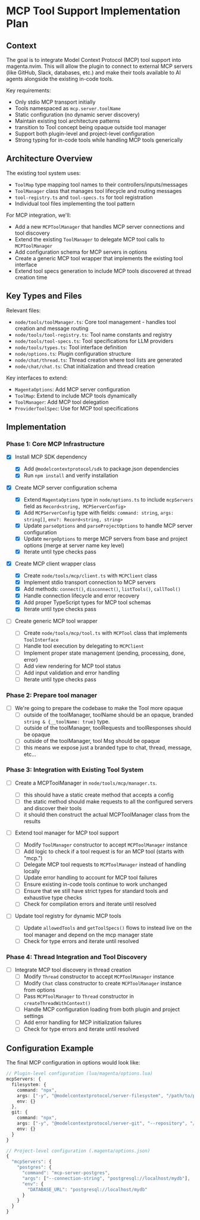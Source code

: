 # MCP Tool Support Implementation Plan

## Context

The goal is to integrate Model Context Protocol (MCP) tool support into magenta.nvim. This will allow the plugin to connect to external MCP servers (like GitHub, Slack, databases, etc.) and make their tools available to AI agents alongside the existing in-code tools.

Key requirements:

- Only stdio MCP transport initially
- Tools namespaced as `mcp.server.toolName`
- Static configuration (no dynamic server discovery)
- Maintain existing tool architecture patterns
- transition to Tool concept being opaque outside tool manager
- Support both plugin-level and project-level configuration
- Strong typing for in-code tools while handling MCP tools generically

## Architecture Overview

The existing tool system uses:

- `ToolMap` type mapping tool names to their controllers/inputs/messages
- `ToolManager` class that manages tool lifecycle and routing messages
- `tool-registry.ts` and `tool-specs.ts` for tool registration
- Individual tool files implementing the tool pattern

For MCP integration, we'll:

- Add a new `MCPToolManager` that handles MCP server connections and tool discovery
- Extend the existing `ToolManager` to delegate MCP tool calls to `MCPToolManager`
- Add configuration schema for MCP servers in options
- Create a generic MCP tool wrapper that implements the existing tool interface
- Extend tool specs generation to include MCP tools discovered at thread creation time

## Key Types and Files

Relevant files:

- `node/tools/toolManager.ts`: Core tool management - handles tool creation and message routing
- `node/tools/tool-registry.ts`: Tool name constants and registry
- `node/tools/tool-specs.ts`: Tool specifications for LLM providers
- `node/tools/types.ts`: Tool interface definition
- `node/options.ts`: Plugin configuration structure
- `node/chat/thread.ts`: Thread creation where tool lists are generated
- `node/chat/chat.ts`: Chat initialization and thread creation

Key interfaces to extend:

- `MagentaOptions`: Add MCP server configuration
- `ToolMap`: Extend to include MCP tools dynamically
- `ToolManager`: Add MCP tool delegation
- `ProviderToolSpec`: Use for MCP tool specifications

## Implementation

### Phase 1: Core MCP Infrastructure

- [x] Install MCP SDK dependency

  - [x] Add `@modelcontextprotocol/sdk` to package.json dependencies
  - [x] Run `npm install` and verify installation

- [x] Create MCP server configuration schema

  - [x] Extend `MagentaOptions` type in `node/options.ts` to include `mcpServers` field as `Record<string, MCPServerConfig>`
  - [x] Add `MCPServerConfig` type with fields: `command: string`, `args: string[]`, `env?: Record<string, string>`
  - [x] Update `parseOptions` and `parseProjectOptions` to handle MCP server configuration
  - [x] Update `mergeOptions` to merge MCP servers from base and project options (merge at server name key level)
  - [x] Iterate until type checks pass

- [x] Create MCP client wrapper class

  - [x] Create `node/tools/mcp/client.ts` with `MCPClient` class
  - [x] Implement stdio transport connection to MCP servers
  - [x] Add methods: `connect()`, `disconnect()`, `listTools()`, `callTool()`
  - [x] Handle connection lifecycle and error recovery
  - [x] Add proper TypeScript types for MCP tool schemas
  - [x] Iterate until type checks pass

- [ ] Create generic MCP tool wrapper
  - [ ] Create `node/tools/mcp/tool.ts` with `MCPTool` class that implements `ToolInterface`
  - [ ] Handle tool execution by delegating to `MCPClient`
  - [ ] Implement proper state management (pending, processing, done, error)
  - [ ] Add view rendering for MCP tool status
  - [ ] Add input validation and error handling
  - [ ] Iterate until type checks pass

### Phase 2: Prepare tool manager

- [ ] We're going to prepare the codebase to make the Tool more opaque
  - [ ] outside of the toolManager, toolName should be an opaque, branded `string & {__toolName: true}` type.
  - [ ] outside of the toolManager, toolRequests and toolResponses should be opaque
  - [ ] outside of the toolManager, tool Msg should be opaque
  - [ ] this means we expose just a branded type to chat, thread, message, etc...

### Phase 3: Integration with Existing Tool System

- [ ] Create a MCPToolManager in `node/tools/mcp/manager.ts`.

  - [ ] this should have a static create method that accepts a config
  - [ ] the static method should make requests to all the configured servers and discover their tools
  - [ ] it should then construct the actual MCPToolManager class from the results

- [ ] Extend tool manager for MCP tool support

  - [ ] Modify `ToolManager` constructor to accept `MCPToolManager` instance
  - [ ] Add logic to check if a tool request is for an MCP tool (starts with "mcp.")
  - [ ] Delegate MCP tool requests to `MCPToolManager` instead of handling locally
  - [ ] Update error handling to account for MCP tool failures
  - [ ] Ensure existing in-code tools continue to work unchanged
  - [ ] Ensure that we still have strict types for standard tools and exhaustive type checks
  - [ ] Check for compilation errors and iterate until resolved

- [ ] Update tool registry for dynamic MCP tools
  - [ ] Update `allowedTools` and `getToolSpecs()` flows to instead live on the tool manager and depend on the mcp manager state
  - [ ] Check for type errors and iterate until resolved

### Phase 4: Thread Integration and Tool Discovery

- [ ] Integrate MCP tool discovery in thread creation
  - [ ] Modify `Thread` constructor to accept `MCPToolManager` instance
  - [ ] Modify `Chat` class constructor to create `MCPToolManager` instance from options
  - [ ] Pass `MCPToolManager` to `Thread` constructor in `createThreadWithContext()`
  - [ ] Handle MCP configuration loading from both plugin and project settings
  - [ ] Add error handling for MCP initialization failures
  - [ ] Check for type errors and iterate until resolved

## Configuration Example

The final MCP configuration in options would look like:

```typescript
// Plugin-level configuration (lua/magenta/options.lua)
mcpServers: {
  filesystem: {
    command: "npx",
    args: ["-y", "@modelcontextprotocol/server-filesystem", "/path/to/project"],
    env: {}
  },
  git: {
    command: "npx",
    args: ["-y", "@modelcontextprotocol/server-git", "--repository", "/path/to/repo"],
    env: {}
  }
}

// Project-level configuration (.magenta/options.json)
{
  "mcpServers": {
    "postgres": {
      "command": "mcp-server-postgres",
      "args": ["--connection-string", "postgresql://localhost/mydb"],
      "env": {
        "DATABASE_URL": "postgresql://localhost/mydb"
      }
    }
  }
}
```
